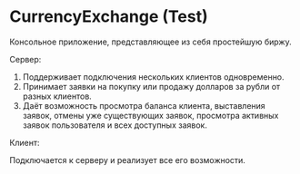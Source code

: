 # CurrencyExchange (Test)
Консольное приложение, представляющее из себя простейшую биржу. 

Сервер:
  
  1) Поддерживает подключения нескольких клиентов одновременно.
  2) Принимает заявки на покупку или продажу долларов за рубли от разных клиентов.
  3) Даёт возможность просмотра баланса клиента, выставления заявок, отмены уже существующих заявок, просмотра активных заявок пользователя и всех доступных заявок. 

Клиент:
  
  Подключается к серверу и реализует все его возможности.
